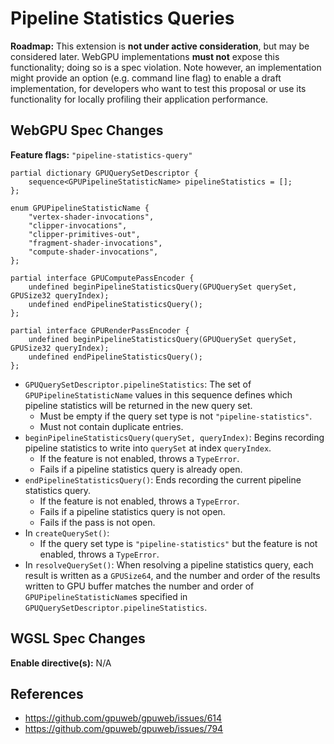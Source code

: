 # Pipeline Statistics Queries

**Roadmap:** This extension is **not under active consideration**, but may be considered later.
WebGPU implementations **must not** expose this functionality; doing so is a spec violation.
Note however, an implementation might provide an option (e.g. command line flag) to enable a draft
implementation, for developers who want to test this proposal or use its functionality for locally
profiling their application performance.

## WebGPU Spec Changes

**Feature flags:** `"pipeline-statistics-query"`

```
partial dictionary GPUQuerySetDescriptor {
    sequence<GPUPipelineStatisticName> pipelineStatistics = [];
};

enum GPUPipelineStatisticName {
    "vertex-shader-invocations",
    "clipper-invocations",
    "clipper-primitives-out",
    "fragment-shader-invocations",
    "compute-shader-invocations",
};

partial interface GPUComputePassEncoder {
    undefined beginPipelineStatisticsQuery(GPUQuerySet querySet, GPUSize32 queryIndex);
    undefined endPipelineStatisticsQuery();
};

partial interface GPURenderPassEncoder {
    undefined beginPipelineStatisticsQuery(GPUQuerySet querySet, GPUSize32 queryIndex);
    undefined endPipelineStatisticsQuery();
};
```

- `GPUQuerySetDescriptor.pipelineStatistics`:
    The set of `GPUPipelineStatisticName` values in this sequence defines which pipeline statistics will be returned in the new query set.
    - Must be empty if the query set type is not `"pipeline-statistics"`.
    - Must not contain duplicate entries.
- `beginPipelineStatisticsQuery(querySet, queryIndex)`:
    Begins recording pipeline statistics to write into `querySet` at index `queryIndex`.
    - If the feature is not enabled, throws a `TypeError`.
    - Fails if a pipeline statistics query is already open.
- `endPipelineStatisticsQuery()`:
    Ends recording the current pipeline statistics query.
    - If the feature is not enabled, throws a `TypeError`.
    - Fails if a pipeline statistics query is not open.
    - Fails if the pass is not open.
- In `createQuerySet()`:
    - If the query set type is `"pipeline-statistics"` but the feature is not enabled, throws a `TypeError`.
- In `resolveQuerySet()`:
    When resolving a pipeline statistics query, each result is written as a `GPUSize64`, and the number and order of the results written to GPU buffer matches the number and order of `GPUPipelineStatisticName`s specified in `GPUQuerySetDescriptor.pipelineStatistics`.

## WGSL Spec Changes

**Enable directive(s):** N/A

## References

- <https://github.com/gpuweb/gpuweb/issues/614>
- <https://github.com/gpuweb/gpuweb/issues/794>
